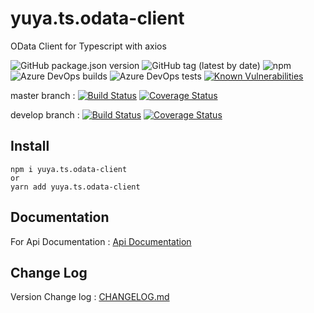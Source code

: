 # yuya.ts.odata-client

OData Client for Typescript with axios

![GitHub package.json version](https://img.shields.io/github/package-json/v/yuyaproject/yuya.ts.odata-client.svg?logo=github)
![GitHub tag (latest by date)](https://img.shields.io/github/tag-date/yuyaproject/yuya.ts.odata-client.svg?logo=github)
![npm](https://img.shields.io/npm/v/yuya.ts.odata-client.svg?logo=npm)
![Azure DevOps builds](https://img.shields.io/azure-devops/build/yuya-project/7ac5d672-dd0e-43d4-b760-435e8ae7311f/2.svg?logo=azure-devops)
![Azure DevOps tests](https://img.shields.io/azure-devops/tests/yuya-project/7ac5d672-dd0e-43d4-b760-435e8ae7311f/2.svg?logo=azure-devops)
[![Known Vulnerabilities](https://snyk.io/test/github/YuyaProject/yuya.ts.odata-client/badge.svg?targetFile=package.json)](https://snyk.io/test/github/YuyaProject/yuya.ts.odata-client?targetFile=package.json)

master branch :
[![Build Status](https://dev.azure.com/yuya-project/yuya.ts.odata-client/_apis/build/status/yuya.ts.odata-client-CI?branchName=master)](https://dev.azure.com/yuya-project/yuya.ts.odata-client/_build/latest?definitionId=2&branchName=master)
[![Coverage Status](https://coveralls.io/repos/github/YuyaProject/yuya.ts.odata-client/badge.svg?branch=master)](https://coveralls.io/github/YuyaProject/yuya.ts.odata-client?branch=master)

develop branch :
[![Build Status](https://dev.azure.com/yuya-project/yuya.ts.odata-client/_apis/build/status/yuya.ts.odata-client-CI?branchName=develop)](https://dev.azure.com/yuya-project/yuya.ts.odata-client/_build/latest?definitionId=2&branchName=develop)
[![Coverage Status](https://coveralls.io/repos/github/YuyaProject/yuya.ts.odata-client/badge.svg?branch=develop)](https://coveralls.io/github/YuyaProject/yuya.ts.odata-client?branch=develop)

## Install

```console
npm i yuya.ts.odata-client
or
yarn add yuya.ts.odata-client
```

## Documentation

For Api Documentation : [Api Documentation](docs/ApiDoc.md)

## Change Log

Version Change log : [CHANGELOG.md](docs/CHANGELOG.md)
